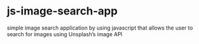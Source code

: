 # js-image-search-app
simple image search application by using javascript that allows the user to search for images using Unsplash’s image API
